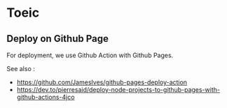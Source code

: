 # Toeic

## Deploy on Github Page

For deployment, we use Github Action with Github Pages. 

See also : 
 - https://github.com/JamesIves/github-pages-deploy-action
 - https://dev.to/pierresaid/deploy-node-projects-to-github-pages-with-github-actions-4jco

